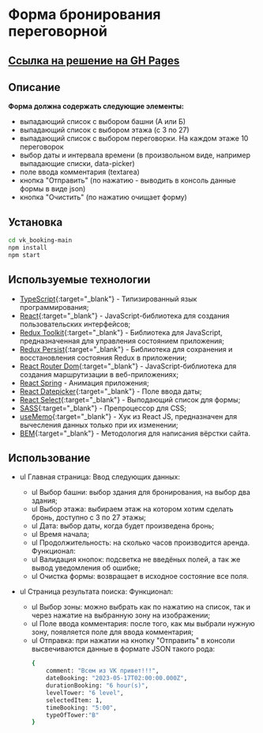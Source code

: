 # Форма бронирования переговорной

## [Ссылка на решение на GH Pages](https://rusakovnikki.github.io/vk_booking)

## Описание

**Форма должна содержать следующие элементы:**

- выпадающий список с выбором башни (А или Б)
- выпадающий список с выбором этажа (с 3 по 27)
- выпадающий список с выбором переговорки. На каждом этаже 10 переговорок
- выбор даты и интервала времени (в произвольном виде, например выпадающие списки, data-picker)
- поле ввода комментария (textarea)
- кнопка "Отправить" (по нажатию - выводить в консоль данные формы в виде json)
- кнопка "Очистить" (по нажатию очищает форму)

## Установка

```sh
cd vk_booking-main
npm install
npm start
```

## Используемые технологии

- [TypeScript](https://www.typescriptlang.org/docs/handbook/react.html){:target="\_blank"} - Типизированный язык программирования;
- [React](https://ru.reactjs.org/){:target="\_blank"} - JavaScript-библиотека для создания пользовательских интерфейсов;
- [Redux Toolkit](https://redux-toolkit.js.org/){:target="\_blank"} - Библиотека для JavaScript, предназначенная для управления состоянием приложения;
- [Redux Persist](https://www.npmjs.com/package/redux-persist){:target="\_blank"} - Библиотека для сохранения и восстановления состояния Redux в приложении;
- [React Router Dom](https://reactrouter.com/en/main){:target="\_blank"} - JavaScript-библиотека для создания маршрутизации в веб-приложениях;
- [React Spring](https://react-spring.dev/docs) - Анимация приложения;
- [React Datepicker](https://www.npmjs.com/package/react-datepicker){:target="\_blank"} - Поле ввода даты;
- [React Select](https://react-select.com/home){:target="\_blank"} - Выподающий список для формы;
- [SASS](https://www.npmjs.com/package/sass){:target="\_blank"} - Препроцессор для CSS;
- [useMemo](https://react.dev/reference/react/useMemo){:target="\_blank"} - Хук из React JS, предназначен для вычесления данных только при их изменении;
- [BEM](https://ru.bem.info/methodology/quick-start/){:target="\_blank"} - Методология для написания вёрстки сайта.

## Использование

- ul Главная страница:
  Ввод следующих данных:

  - ul Выбор башни: выбор здания для бронирования, на выбор два здания;
  - ul Выбор этажа: выбираем этаж на котором хотим сделать бронь, доступно с 3 по 27 этажы;
  - ul Дата: выбор даты, когда будет произведена бронь;
  - ul Время начала;
  - ul Продолжительность: на сколько часов производится аренда.
    Функционал:
  - ul Валидация кнопок: подсветка не введёных полей, а так же вывод уведомления об ошибке;
  - ul Очистка формы: возвращает в исходное состояние все поля.

- ul Страница результата поиска:
  Функционал:
  - ul Выбор зоны: можно выбрать как по нажатию на список, так и через нажатие на выбранную зону на изображении;
  - ul Поле ввода комментария: после того, как мы выбрали нужную зону, появляется поле для ввода комментария;
  - ul Отправка: при нажатии на кнопку "Отправить" в консоли высвечиваются данные в формате JSON такого рода:
    ```sh
    {
        comment: "Всем из VK привет!!!",
        dateBooking: "2023-05-17T02:00:00.000Z",
        durationBooking: "6 hour(s)",
        levelTower: "6 level",
        selectedItem: 1,
        timeBooking: "5:00",
        typeOfTower:"B"
    }
    ```
